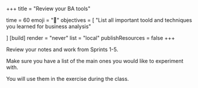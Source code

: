 +++
title = "Review your BA tools"

time = 60
emoji = "🤖"
objectives = [
    "List all important toold and techniques you learned for business analysis"

]
[build]
  render = "never"
  list = "local"
  publishResources = false
+++

Review your notes and work from Sprints 1-5.

Make sure you have a list of the main ones you would like to experiment with.

You will use them in the exercise during the class.